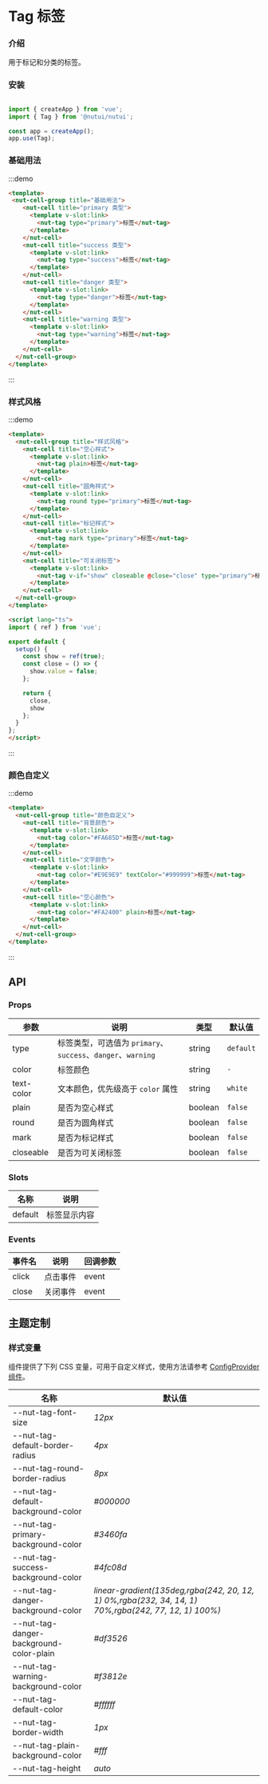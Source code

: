 # Tag 标签

### 介绍

用于标记和分类的标签。

### 安装

```javascript

import { createApp } from 'vue';
import { Tag } from '@nutui/nutui';

const app = createApp();
app.use(Tag);
```


### 基础用法

:::demo
```html
<template>
 <nut-cell-group title="基础用法">
    <nut-cell title="primary 类型">
      <template v-slot:link>
        <nut-tag type="primary">标签</nut-tag>
      </template>
    </nut-cell>
    <nut-cell title="success 类型">
      <template v-slot:link>
        <nut-tag type="success">标签</nut-tag>
      </template>
    </nut-cell>
    <nut-cell title="danger 类型">
      <template v-slot:link>
        <nut-tag type="danger">标签</nut-tag>
      </template>
    </nut-cell>
    <nut-cell title="warning 类型">
      <template v-slot:link>
        <nut-tag type="warning">标签</nut-tag>
      </template>
    </nut-cell>
  </nut-cell-group>
</template>
```
:::

### 样式风格 

:::demo
```html
<template>
  <nut-cell-group title="样式风格">
    <nut-cell title="空心样式">
      <template v-slot:link>
        <nut-tag plain>标签</nut-tag>
      </template>
    </nut-cell>
    <nut-cell title="圆角样式">
      <template v-slot:link>
        <nut-tag round type="primary">标签</nut-tag>
      </template>
    </nut-cell>
    <nut-cell title="标记样式">
      <template v-slot:link>
        <nut-tag mark type="primary">标签</nut-tag>
      </template>
    </nut-cell>
    <nut-cell title="可关闭标签">
      <template v-slot:link>
        <nut-tag v-if="show" closeable @close="close" type="primary">标签</nut-tag>
      </template>
    </nut-cell>
  </nut-cell-group>
</template>

<script lang="ts">
import { ref } from 'vue';

export default {
  setup() {
    const show = ref(true);
    const close = () => {
      show.value = false;
    };

    return {
      close,
      show
    };
  }
};
</script>
```
:::


### 颜色自定义

:::demo
```html
<template>
  <nut-cell-group title="颜色自定义">
    <nut-cell title="背景颜色">
      <template v-slot:link>
        <nut-tag color="#FA685D">标签</nut-tag>
      </template>
    </nut-cell>
    <nut-cell title="文字颜色">
      <template v-slot:link>
        <nut-tag color="#E9E9E9" textColor="#999999">标签</nut-tag>
      </template>
    </nut-cell>
    <nut-cell title="空心颜色">
      <template v-slot:link>
        <nut-tag color="#FA2400" plain>标签</nut-tag>
      </template>
    </nut-cell>
  </nut-cell-group>
</template>
```
:::


## API
### Props 

| 参数       | 说明                                             | 类型    | 默认值    |
|------------|--------------------------------------------------|---------|-----------|
| type       | 标签类型，可选值为 `primary`、`success`、`danger`、`warning` | string  | `default` |
| color      | 标签颜色                                         | string  | `-`         |
| text-color | 文本颜色，优先级高于 `color` 属性                    | string  | `white`   |
| plain      | 是否为空心样式                                   | boolean | `false`   |
| round      | 是否为圆角样式                                   | boolean | `false`   |
| mark       | 是否为标记样式                                   | boolean | `false`   |
| closeable  | 是否为可关闭标签                                 | boolean | `false`   |


### Slots

| 名称    | 说明         |
|---------|--------------|
| default | 标签显示内容 |

### Events

| 事件名 | 说明     | 回调参数 |
|----------|----------|----------|
| click    | 点击事件 | event    |
| close    | 关闭事件 | event    |


## 主题定制

### 样式变量

组件提供了下列 CSS 变量，可用于自定义样式，使用方法请参考 [ConfigProvider 组件](#/zh-CN/config-provider)。

| 名称                                    | 默认值                     |
| --------------------------------------- | -------------------------- |
| --nut-tag-font-size| _12px_ |
| --nut-tag-default-border-radius| _4px_ |
| --nut-tag-round-border-radius| _8px_ |
| --nut-tag-default-background-color| _#000000_ |
| --nut-tag-primary-background-color| _#3460fa_ |
| --nut-tag-success-background-color| _#4fc08d_ |
| --nut-tag-danger-background-color| _linear-gradient(135deg,rgba(242, 20, 12, 1) 0%,rgba(232, 34, 14, 1) 70%,rgba(242, 77, 12, 1) 100%)_ |
| --nut-tag-danger-background-color-plain| _#df3526_ |
| --nut-tag-warning-background-color| _#f3812e_ |
| --nut-tag-default-color| _#ffffff_ |
| --nut-tag-border-width| _1px_ |
| --nut-tag-plain-background-color| _#fff_ |
| --nut-tag-height| _auto_ |
